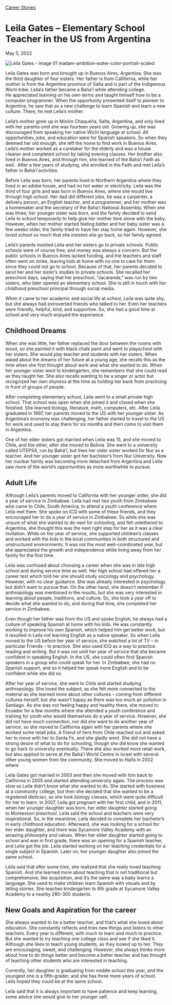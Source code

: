 [//]: # (title: Leila Gates –Elementary School Teacher in the US from Argentina)

[//]: # (main_image: https://madamambition.com/wp-content/uploads/2022/05/Leila-Gates-image-01-madam-ambition-water-color-portrait-scaled-1.jpeg)

[Career Stories](https://madamambition.com/category/career-stories/)

Leila Gates – Elementary School Teacher in the US from Argentina
================================================================

May 5, 2022

![](https://madamambition.com/wp-content/uploads/2022/05/Leila-Gates-image-01-madam-ambition-water-color-portrait-scaled-1.jpeg "Leila Gates - image 01 madam-ambition-water-color-portrait-scaled")

Leila Gates was born and brought up in Buenos Aires, Argentina. She was the third daughter of four sisters. Her father is from California, while her mother is from the Argentine province of Salta and is part of the Indigenous Wichí tribe. Leila’s father became a Baha’i while attending college. He appreciated learning on his own terms and taught himself how to be a computer programmer. When the opportunity presented itself to pioneer to Argentina, he saw that as a new challenge to learn Spanish and learn a new culture. There, he met Leila’s mother.

Leila’s mother grew up in Misión Chaqueña, Salta, Argentina, and only lived with her parents until she was fourteen years old. Growing up, she was discouraged from speaking her native Wichí language at school. All opportunities, jobs, and education were for Spanish speakers. So when they deemed her old enough, she left the home to find work in Buenos Aires.  Leila’s mother worked as a caretaker for the elderly and was a house cleaner and completed school by taking evening classes. Her brother also lived in Buenos Aires, and through him, she learned of the Baha’i Faith as well.  After a few years of studying, she enrolled in the Faith and met Leila’s father in Bahá’í activities.

Before Leila was born, her parents lived in Northern Argentina where they lived in an adobe house, and had no hot water or electricity. Leila was the third of four girls and was born in Buenos Aires, where she would live through high school. Her dad did different jobs, he was a carpenter, a delivery person, an English teacher, and a programmer, and her mother was a homemaker and the secretary of the Baha’i National Assembly. When she was three, her younger sister was born, and the family decided to send Leila to school temporarily to help give her mother time alone with the baby. However, when her mother started feeling better and her baby sister was a few weeks older, the family tried to have her stay home again. However, she loved school so much that she insisted she go back, so her family agreed.

Leila’s parents insisted Leila and her sisters go to private schools. Public schools were of course free, and money was always a concern. But the public schools in Buenos Aires lacked funding, and the teachers and staff often went on strike, leaving kids at home with no one to care for them since they could not go to school. Because of that, her parents decided to send her and her sister’s studies to private schools. She recalled her preschool days, saying that her preschool, “Jacaranda,” was run by two sisters, who later opened an elementary school. She is still in touch with her childhood preschool principal through social media.

When it came to her academic and social life at school, Leila was quite shy, but she always had extroverted friends who talked to her. Even her teachers were friendly, helpful, kind, and supportive. So, she had a good time at school and very much enjoyed the experience.

Childhood Dreams
----------------

When she was little, her father replaced the door between the rooms with wood, so she painted it with black chalk paint and went to playschool with her sisters. She would play teacher and students with her sisters. When asked about the dreams of her future at a young age, she recalls this as the time when she first thought about work and what she wanted to do. When her younger sister went to kindergarten, she remembers that she could read as they taught her. She also recalls wanting to be a singer or actor but recognized her own shyness at the time as holding her back from practicing in front of groups of people.

After completing elementary school, Leila went to a small private high school. That school was open when she joined it and closed when she finished. She learned biology, literature, math, computers, etc. After Leila graduated in 1997, her parents moved to the US with her younger sister. As Argentina’s economy was challenging, her father started to travel to the US for work and used to stay there for six months and then come to visit them in Argentina.

One of her elder sisters got married when Leila was 15, and she moved to Chile, and the other, after she moved to Bolivia. She went to a university called UTEPSA, run by Baháʼí, but then her older sister worked for Nur as a teacher. And her younger sister got her bachelor’s from Nur University. Now her nuclear family was becoming more detached from Argentina and Leila saw more of the world’s opportunities as more worthwhile to pursue.

Adult Life
----------

Although Leila’s parents moved to California with her younger sister, she did a year of service in Zimbabwe. Leila had met two youth from Zimbabwe who came to Chile, South America, to attend a youth conference where Leila met them. She spoke on ICQ with some of these friends, and they encouraged her to do a year of service in Zimbabwe. So while she was unsure of what she wanted to do next for schooling, and felt untethered to Argentina, she thought this was the next right step for her as it was a clear invitation. While on the year of service, she supported children’s classes and worked with the kids in the local communities in both structured and unstructured environments. It was not the most well-coordinated year, but she appreciated the growth and independence while living away from her family for the first time.

Leila was confused about choosing a career when she was in late high school and during service time as well. Her high school had offered her a career test which told her she should study sociology and psychology. However, with no clear guidance. She was already interested in psychology but didn’t want to pursue that. On the other hand, she doesn’t remember if anthropology was mentioned in the results, but she was very interested in learning about people, traditions, and culture. So, she took a year off to decide what she wanted to do, and during that time, she completed her service in Zimbabwe.

Even though her father was from the US and spoke English, he always had a culture of speaking Spanish at home with his kids. He was constantly working to improve his own Spanish, which helped him get better work, but it resulted in Leila not learning English as a native speaker. So when Leila moved to the US before her year of service, she watched a lot of TV – in particular Friends – to practice. She also used ICQ as a way to practice reading and writing. But it was not until her year of service that she became confident in speaking English. In the US, she could often find Spanish speakers in a group who could speak for her. In Zimbabwe, she had no Spanish support, and so it helped her speak more English and to be confident while she did so.

After her year of service, she went to Chile and started studying anthropology. She loved the subject, as she felt more connected to the material as she learned more about other cultures – coming from different cultures herself, but she wasn’t happy as there was too much air pollution in Santiago. As she was not feeling happy and healthy there, she moved to Ecuador for a few months where she attended a youth conference and training for youth who would themselves do a year of service. However, she did not have much connection, nor did she want to do another year of service, so she moved to California again with her parents where she worked some retail jobs. A friend of hers from Chile reached out and asked her to move with her to Santa Fe, and she gladly went. She did not have a strong desire of what to do for schooling, though she did know she wanted to go back to university eventually. There she also worked more retail work, but also applied to serve at the Bahá’í World Centre in Israel with several other young women from the community. She moved to Haifa in 2002 where

Leila Gates got married in 2003 and then she moved with him back to California in 2005 and started attending university again. The process was slow as Leila didn’t know what she wanted to do. She started with business at a community college, but then she decided that she wanted to be a registered dietician, so she took biology classes, which were quite difficult for her to learn. In 2007, Leila got pregnant with her first child, and in 2011, when her younger daughter was born, her elder daughter started going to Montessori preschool. Leila said the school and teachers were very inspirational. So, in the meantime, Leila decided to complete her bachelor’s in early childhood education. Afterward, she was looking for a school for her elder daughter, and there was Sycamore Valley Academy with an amazing philosophy and values. When her elder daughter started going to school and was in first grade, there was an opening for a Spanish teacher, and Leila got the job. Leila started working on her teaching credentials for a single subject in Spanish. Later on, her younger daughter also joined the same school.

Leila said that after some time, she realized that she really loved teaching Spanish. And she learned more about teaching that is not traditional but comprehensive, like acquisition, and it’s the same way a baby learns a language. She used to make children learn Spanish with visuals and by telling stories. She teaches kindergarten to 6th grade at Sycamore Valley Academy to a nearby 280-300 students.

New Goals and Aspiration for the career
---------------------------------------

She always wanted to be a better teacher, and that’s what she loved about education. She constantly reflects and tries new things and listens to other teachers. Every year is different, with much to learn and much to practice. But she wanted to try teaching one college class and see if she liked it. Although she likes to teach young students, as they looked up to her. They are encouraging, sweet, and challenging. However, she always thinks more about how to do things better and become a better teacher and has thought of teaching other students who are interested in teaching.

Currently, her daughter is graduating from middle school this year, and the youngest one is a fifth-grader, and she has three more years of school. Leila hoped they could be at the same school.

Leila said that it is always important to have patience and keep learning, some advice she would give to her younger self.